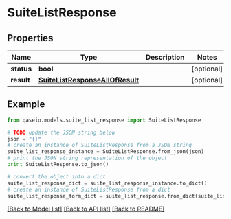 # SuiteListResponse


## Properties

Name | Type | Description | Notes
------------ | ------------- | ------------- | -------------
**status** | **bool** |  | [optional] 
**result** | [**SuiteListResponseAllOfResult**](SuiteListResponseAllOfResult.md) |  | [optional] 

## Example

```python
from qaseio.models.suite_list_response import SuiteListResponse

# TODO update the JSON string below
json = "{}"
# create an instance of SuiteListResponse from a JSON string
suite_list_response_instance = SuiteListResponse.from_json(json)
# print the JSON string representation of the object
print SuiteListResponse.to_json()

# convert the object into a dict
suite_list_response_dict = suite_list_response_instance.to_dict()
# create an instance of SuiteListResponse from a dict
suite_list_response_form_dict = suite_list_response.from_dict(suite_list_response_dict)
```
[[Back to Model list]](../README.md#documentation-for-models) [[Back to API list]](../README.md#documentation-for-api-endpoints) [[Back to README]](../README.md)



